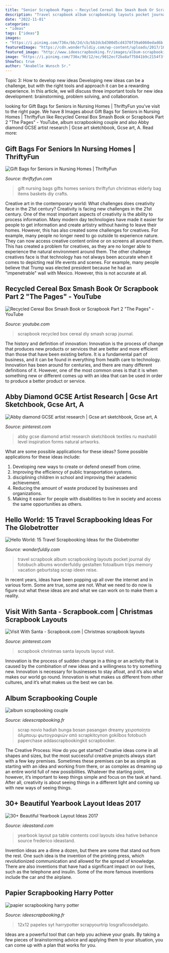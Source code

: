 ```yaml
---
title: "Senior Scrapbook Pages ~ Recycled Cereal Box Smash Book Or Scrapbook Part 2 &quot;the Pages&quot;"
description: "Travel scrapbook album scrapbooking layouts pocket journal diy fotobuch albums wonderfuldiy gestalten fotoalbum trips memory vacation geburtstag scrap ideen reise"
date: "2022-11-01"
categories:
- "ideas"
tags: ["ideas"]
images:
- "https://i.pinimg.com/736x/bb/2d/cb/bb2dcbd300d5cd4370f39a6060edad6b.jpg"
featuredImage: "https://cdn.wonderfuldiy.com/wp-content/uploads/2017/10/Pocket-pages-photo-album.jpg"
featured_image: "http://www.ideescrapbooking.fr/images/album-scrapbooking-couple_7.jpg"
image: "https://i.pinimg.com/736x/90/12/ec/9012ecf2ba8af75841b9c2154f3fd46e.jpg"
ShowToc: true
author: "Anabelle Wunsch Sr."
---
```



Topic 3: How to develop new ideas
Developing new ideas can be a challenge, but with the right tools and approach it can be a rewarding experience. In this article, we will discuss three important tools for new idea development: brainstorming, problem solving, and collaboration.

	

		
looking for Gift Bags for Seniors in Nursing Homes | ThriftyFun you've visit to the right page. We have 8 Images about Gift Bags for Seniors in Nursing Homes | ThriftyFun like Recycled Cereal Box Smash Book or Scrapbook Part 2 &quot;The Pages&quot; - YouTube, album scrapbooking couple and also Abby diamond GCSE artist research | Gcse art sketchbook, Gcse art, A. Read more:
		
    
## Gift Bags For Seniors In Nursing Homes | ThriftyFun

<img loading=lazy src="https://img.thrfun.com/img/150/838/gift_bag_fancy4.jpg" onerror="this.onerror=null;this.src='https://tse3.mm.bing.net/th?id=OIP.UqGm51TSr8CK-5aWDecIJwHaJd&amp;pid=15.1';" alt="Gift Bags for Seniors in Nursing Homes | ThriftyFun">

_Source: thriftyfun.com_

>gift nursing bags gifts homes seniors thriftyfun christmas elderly bag items baskets diy crafts. 

	

Creative art in the contemporary world: What challenges does creativity face in the 21st century?
Creativity is facing new challenges in the 21st century. One of the most important aspects of creativity is the ability to process information. Many modern day technologies have made it easier for people to get information and create artistry without having to leave their homes. However, this has also created some challenges for creatives. For example, many people no longer need to go outside to experience nature. They can now access creative content online or on screens all around them. This has created a problem for creatives, as they are no longer able to experience the natural environment around them. The other challenge creatives face is that technology has not always been accurate when it comes to depicting real life events and scenes. For example, many people believe that Trump was elected president because he had an "impenetrable" wall with Mexico. However, this is not accurate at all.

    
## Recycled Cereal Box Smash Book Or Scrapbook Part 2 &quot;The Pages&quot; - YouTube

<img loading=lazy src="https://i.ytimg.com/vi/3OeNswMQ25U/maxresdefault.jpg" onerror="this.onerror=null;this.src='https://tse3.mm.bing.net/th?id=OIP.YO6hZkdXt5d7DemSUyRHygHaEK&amp;pid=15.1';" alt="Recycled Cereal Box Smash Book or Scrapbook Part 2 &quot;The Pages&quot; - YouTube">

_Source: youtube.com_

>scrapbook recycled box cereal diy smash scrap journal. 

	

The history and definition of innovation:
Innovation is the process of change that produces new products or services that are better and more efficient than those that have been existing before. It is a fundamental part of business, and it can be found in everything from health care to technology. Innovation has been around for centuries, and there are many different definitions of it. However, one of the most common ones is that it is when something new or different comes up with an idea that can be used in order to produce a better product or service.

    
## Abby Diamond GCSE Artist Research | Gcse Art Sketchbook, Gcse Art, A

<img loading=lazy src="https://i.pinimg.com/736x/90/12/ec/9012ecf2ba8af75841b9c2154f3fd46e.jpg" onerror="this.onerror=null;this.src='https://tse1.mm.bing.net/th?id=OIP.BJ75h7bNL68fkPrQcOHgvgHaJ3&amp;pid=15.1';" alt="Abby diamond GCSE artist research | Gcse art sketchbook, Gcse art, A">

_Source: pinterest.com_

>abby gcse diamond artist research sketchbook textiles ru mashabli level inspiration forms natural artworks. 

	

What are some possible applications for these ideas?
Some possible applications for these ideas include: 
1. Developing new ways to create or defend oneself from crime. 
2. Improving the efficiency of public transportation systems. 
3. disciplining children in school and improving their academic achievement. 
4. Reducing the amount of waste produced by businesses and organizations. 
5. Making it easier for people with disabilities to live in society and access the same opportunities as others.

    
## Hello World: 15 Travel Scrapbooking Ideas For The Globetrotter

<img loading=lazy src="https://cdn.wonderfuldiy.com/wp-content/uploads/2017/10/Pocket-pages-photo-album.jpg" onerror="this.onerror=null;this.src='https://tse3.mm.bing.net/th?id=OIP.dTo19QbuOT_PrQcR_ALO-AHaJ-&amp;pid=15.1';" alt="Hello World: 15 Travel Scrapbooking Ideas for the Globetrotter">

_Source: wonderfuldiy.com_

>travel scrapbook album scrapbooking layouts pocket journal diy fotobuch albums wonderfuldiy gestalten fotoalbum trips memory vacation geburtstag scrap ideen reise. 

	

In recent years, ideas have been popping up all over the internet and in various form. Some are true, some are not. What we need to do now is figure out what these ideas are and what we can work on to make them a reality.

    
## Visit With Santa - Scrapbook.com | Christmas Scrapbook Layouts

<img loading=lazy src="https://i.pinimg.com/736x/bb/2d/cb/bb2dcbd300d5cd4370f39a6060edad6b.jpg" onerror="this.onerror=null;this.src='https://tse3.mm.bing.net/th?id=OIP.Vd5tPrZCggKvy_s2I6F0QAHaHa&amp;pid=15.1';" alt="Visit With Santa - Scrapbook.com | Christmas scrapbook layouts">

_Source: pinterest.com_

>scrapbook christmas santa layouts layout visit. 

	

Innovation is the process of sudden change in a thing or an activity that is caused by the combination of new ideas and a willingness to try something new. Innovation is necessary for businesses to stay afloat, and it’s also what makes our world go round. Innovation is what makes us different from other cultures, and it’s what makes us the best we can be.

    
## Album Scrapbooking Couple

<img loading=lazy src="http://www.ideescrapbooking.fr/images/album-scrapbooking-couple_7.jpg" onerror="this.onerror=null;this.src='https://tse3.mm.bing.net/th?id=OIP.nwAOXWmV8pzybHrxq8n0IwHaHa&amp;pid=15.1';" alt="album scrapbooking couple">

_Source: ideescrapbooking.fr_

>scrap novio hadiah bunga bosan pasangan dreamy χειροποίητο άλμπουμ φωτογραφιών από scrapkitcynon gokilbos fotobuch paperchase addascrapbookingkit scrapbooker. 

	

The Creative Process: How do you get started?
Creative ideas come in all shapes and sizes, but the most successful creative projects always start with a few key premises. Sometimes these premises can be as simple as starting with an idea and working from there, or as complex as dreaming up an entire world full of new possibilities. Whatever the starting point, however, it’s important to keep things simple and focus on the task at hand. After all, creativity is about seeing things in a different light and coming up with new ways of seeing things.

    
## 30+ Beautiful Yearbook Layout Ideas 2017

<img loading=lazy src="http://ideastand.com/wp-content/uploads/2014/02/yearbook-pa-design-idea-27.jpg" onerror="this.onerror=null;this.src='https://tse4.mm.bing.net/th?id=OIP.QWJvX4N904NMpnz1S0cZhwHaFS&amp;pid=15.1';" alt="30+ Beautiful Yearbook Layout Ideas 2017">

_Source: ideastand.com_

>yearbook layout pa table contents cool layouts idea hative behance source frederico ideastand. 

	

Invention ideas are a dime a dozen, but there are some that stand out from the rest. One such idea is the invention of the printing press, which revolutionized communication and allowed for the spread of knowledge. There are also inventions that have had a significant impact on our lives, such as the telephone and insulin. Some of the more famous inventions include the car and the airplane.

    
## Papier Scrapbooking Harry Potter

<img loading=lazy src="http://www.ideescrapbooking.fr/images/papier-scrapbooking-harry-potter_1.jpg" onerror="this.onerror=null;this.src='https://tse4.mm.bing.net/th?id=OIP.RITXAnunKZcfH_W0ntFChQHaHa&amp;pid=15.1';" alt="papier scrapbooking harry potter">

_Source: ideescrapbooking.fr_

>12x12 papeles syt harrypotter scrapyourtrip losgraficosdelgato. 

	

Ideas are a powerful tool that can help you achieve your goals. By taking a few pieces of brainstorming advice and applying them to your situation, you can come up with a plan that works for you.

